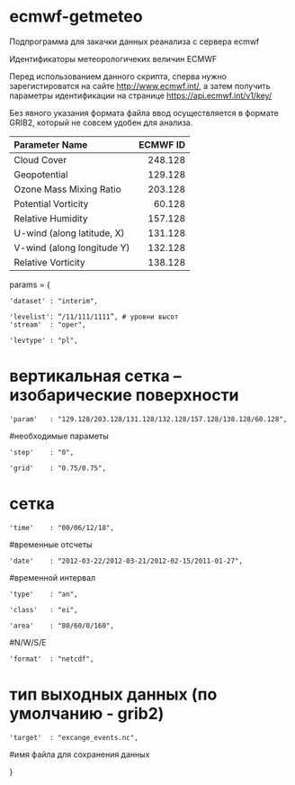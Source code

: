 ecmwf-getmeteo
==============

Подпрограмма для закачки данных реанализа с сервера ecmwf

Идентификаторы метеорологичеких величин ECMWF


Перед использованием данного скрипта, сперва нужно зарегистироватся на сайте http://www.ecmwf.int/, а затем получить параметры идентификации на странице https://api.ecmwf.int/v1/key/


Без явного указания формата файла ввод осуществляется в формате GRIB2, который не совсем удобен для анализа.


| Parameter Name            |            ECMWF ID |
|:------------------------- | -------------------:|
|Cloud Cover                |            248.128  |
|Geopotential               |            129.128  |
|Ozone Mass Mixing Ratio    |            203.128  |
|Potential Vorticity        |             60.128  |
|Relative Humidity          |            157.128  |
|U-wind (along latitude, X) |            131.128  |
|V-wind (along longitude Y) |            132.128  |
|Relative Vorticity         |            138.128  |


params = {

	'dataset' : "interim",
 
	'levelist': “/11/111/1111”, # уровни высот
	'stream'  : "oper",

	'levtype' : "pl",
  # вертикальная сетка – изобарические поверхности
	
	'param'   : "129.128/203.128/131.128/132.128/157.128/138.128/60.128",
 #необходимые параметы
	
	'step'    : "0",

	'grid'    : "0.75/0.75",
 # сетка
	
	'time'    : "00/06/12/18",
 #временные отсчеты
	
	'date'    : "2012-03-22/2012-03-21/2012-02-15/2011-01-27",
 #временной интервал
	
	'type'    : "an",

	'class'   : "ei",

	'area'    : "80/60/0/160",
 #N/W/S/E

	'format'  : "netcdf",
 # тип выходных данных (по умолчанию - grib2)

	'target'  : "excange_events.nc",
 #имя файла для сохранения данных
 
}

